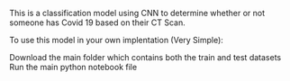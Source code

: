 This is a classification model using CNN to determine whether or not someone has Covid 19 based on their CT Scan.

To use this model in your own implentation (Very Simple):

Download the main folder which contains both the train and test datasets
Run the main python notebook file
